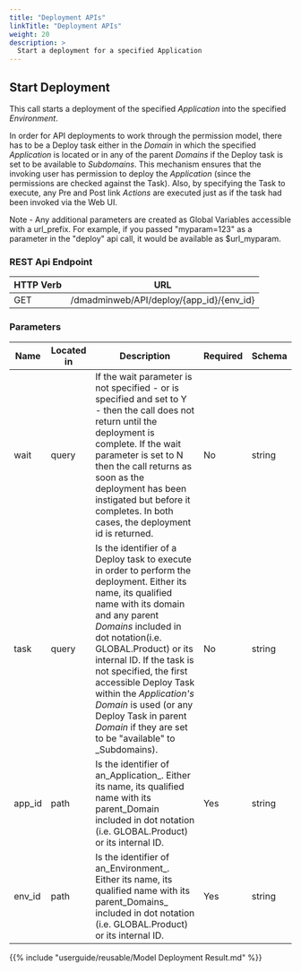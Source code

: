 ```yaml
---
title: "Deployment APIs"
linkTitle: "Deployment APIs"
weight: 20
description: >
  Start a deployment for a specified Application
---
```


## Start Deployment

This call starts a deployment of the specified _Application_ into the specified _Environment_.

In order for API deployments to work through the permission model, there has to be a Deploy task either in the _Domain_ in which the specified _Application_ is located or in any of the parent _Domains_ if the Deploy task is set to be available to _Subdomains_. This mechanism ensures that the invoking user has permission to deploy the _Application_ (since the permissions are checked against the Task). Also, by specifying the Task to execute, any Pre and Post link _Actions_ are executed just as if the task had been invoked via the Web UI.

Note - Any additional parameters are created as Global Variables accessible with a url_prefix. For example, if you passed "myparam=123" as a parameter in the "deploy" api call, it would be available as $url_myparam.

### REST Api Endpoint

| HTTP Verb | URL |
| ---- | ----------- |
| GET | /dmadminweb/API/deploy/{app_id}/{env_id} |

### Parameters

| Name | Located in | Description | Required | Schema |
| ---- | ---------- | ----------- | -------- | ---- |
| wait | query | If the wait parameter is not specified - or is specified and set to Y - then the call does not return until the deployment is complete. If the wait parameter is set to N then the call returns as soon as the deployment has been instigated but before it completes. In both cases, the deployment id is returned.  | No | string |
| task | query | Is the identifier of a Deploy task to execute in order to perform the deployment. Either its name, its qualified name with its domain and any parent _Domains_ included in dot notation(i.e. GLOBAL.Product) or its internal ID. If the task is not specified, the first accessible Deploy Task within the _Application's_ _Domain_ is used (or any Deploy Task in parent _Domain_ if they are set to be "available" to _Subdomains).  | No | string |
| app_id | path | Is the identifier of an_Application_. Either its name, its qualified name with its parent_Domain included in dot notation (i.e. GLOBAL.Product) or its internal ID. | Yes | string |
| env_id | path | Is the identifier of an_Environment_. Either its name, its qualified name with its parent_Domains_ included in dot notation (i.e. GLOBAL.Product) or its internal ID. | Yes | string |

{{% include "userguide/reusable/Model Deployment Result.md" %}}
